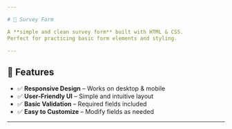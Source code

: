 ```yaml
---

# 📝 Survey Form

A **simple and clean survey form** built with HTML & CSS.  
Perfect for practicing basic form elements and styling.

---
```


## 🚀 Features
- ✅ **Responsive Design** – Works on desktop & mobile  
- ✅ **User-Friendly UI** – Simple and intuitive layout  
- ✅ **Basic Validation** – Required fields included  
- ✅ **Easy to Customize** – Modify fields as needed  

---